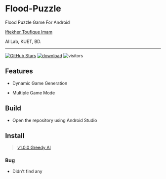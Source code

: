 # Flood-Puzzle
Flood Puzzle Game For Android 

[Iftekher Toufique Imam](https://github.com/toufique-imam)

AI Lab, KUET, BD.

---

[![GitHub Stars](https://img.shields.io/github/stars/toufique-imam/Flood-Puzzle?style=social)](https://github.com/caojiezhang/DAVSR)
[![download](https://img.shields.io/github/downloads/toufique-imam/Flood-Puzzle/total.svg)](https://github.com/caojiezhang/DAVSR/releases)
![visitors](https://visitor-badge.glitch.me/badge?page_id=toufique-imam/Flood-Puzzle)

## Features
- Dynamic Game Generation

- Multiple Game Mode

## Build
- Open the repository using Android Studio

## Install

> [v1.0.0 Greedy AI](https://github.com/sabertooth9/Flood-Puzzle/releases/download/1.0.0/app-release.apk)

### Bug
- Didn't find any
